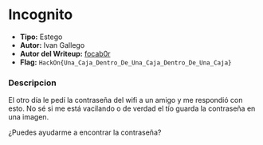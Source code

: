 # Incognito #

- **Tipo:** Estego
- **Autor:** Ivan Gallego
- **Autor del Writeup:** [focab0r](https://github.com/focab0r)
- **Flag:** `HackOn{Una_Caja_Dentro_De_Una_Caja_Dentro_De_Una_Caja}`

### Descripcion ###

El otro día le pedí la contraseña del wifi a un amigo y me respondió con esto. No sé si me está vacilando o de verdad el tío guarda la contraseña en una imagen.

¿Puedes ayudarme a encontrar la contraseña?

